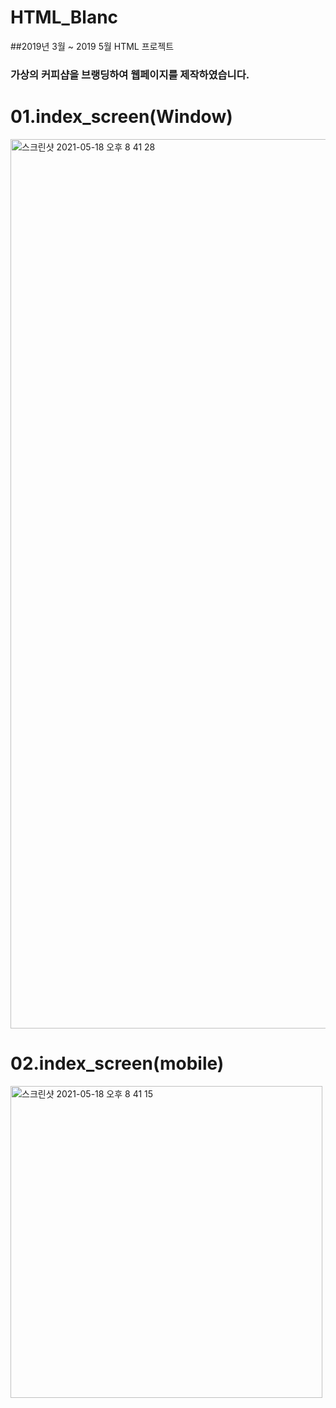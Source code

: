 # HTML_Blanc
##2019년 3월 ~ 2019 5월 HTML 프로젝트
### 가상의 커피샵을 브랭딩하여 웹페이지를 제작하였습니다.

# 01.index_screen(Window)

<img width="1423" alt="스크린샷 2021-05-18 오후 8 41 28" src="https://user-images.githubusercontent.com/80323038/118645437-e9bb6e00-b819-11eb-84ac-b5b23369347a.png">

# 02.index_screen(mobile)

<img width="499" alt="스크린샷 2021-05-18 오후 8 41 15" src="https://user-images.githubusercontent.com/80323038/118645473-f213a900-b819-11eb-951b-0a88d25545e4.png">
